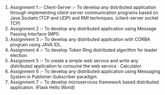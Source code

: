 1) Assignment 1 :- Client-Server :- To develop any distributed application through implementing client-server communication programs based on Java Sockets (TCP and UDP) and RMI techniques. (client-server socket TCP)
2) Assignment 2 :- To develop any distributed application using Message Passing Interface (MPI).
3) Assignment 3 :- To develop any distributed application with CORBA program using JAVA IDL.
4) Assignment 4 :- To develop Token Ring distributed algorithm for leader election.
5) Assignment 5 :- To create a simple web service and write any distributed application to consume the web service : Calculator
6) Assignment 6 :- To develop any distributed application using Messaging System in Publisher-Subscriber paradigm.
7) Assignment 7 :- To develop microservices framework based distributed application. (Flask Hello World)

